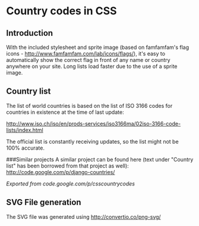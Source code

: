 # Country codes in CSS

## Introduction
With the included stylesheet and sprite image (based on famfamfam's flag icons - http://www.famfamfam.com/lab/icons/flags/), it's easy to automatically show the correct flag in front of any name or country anywhere on your site. Long lists load faster due to the use of a sprite image.

## Country list
The list of world countries is based on the list of ISO 3166 codes for countries in existence at the time of last update:

http://www.iso.ch/iso/en/prods-services/iso3166ma/02iso-3166-code-lists/index.html

The official list is constantly receiving updates, so the list might not be 100% accurate.

###Similar projects
A similar project can be found here (text under "Country list" has been borrowed from that project as well): http://code.google.com/p/django-countries/

_Exported from code.google.com/p/csscountrycodes_

## SVG File generation
The SVG file was generated using http://convertio.co/png-svg/